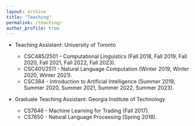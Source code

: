 ```yaml
---
layout: archive
title: "Teaching"
permalink: /teaching/
author_profile: true
---
```


- Teaching Assistant: University of Toronto
  * CSC485/2501 - Computational Linguistics (Fall 2018, Fall 2019, Fall 2020, Fall 2021, Fall 2022, Fall 2023).
  * CSC401/2511 - Natural Language Computation (Winter 2019, Winter 2020, Winter 2021).
  * CSC384 - Introduction to Artificial Intelligence (Summer 2019, Summer 2020, Summer 2021, Summer 2022, Summer 2023).

- Graduate Teaching Assistant: Georgia Institute of Technology
  * CS7646 - Machine Learning for Trading (Fall 2017).
  * CS7650 - Natural Language Processing (Spring 2018).